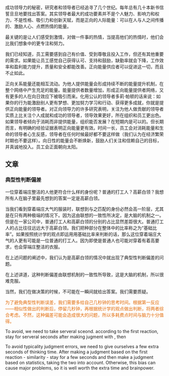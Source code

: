 成功领导力的秘密，研究者和领导者已经追寻了几个世纪。每年总有几十本新书信誓旦旦地要找出答案。其实领导者最大的成功要素并不是个人魅力、影响力和权力，不是性格、吸引力和创新天赋，而是正向的人际能量：可以在人与人之间传播的、激励人心、点燃热情的能量。

最关键的是让人们感受到激情，对做一件事的热情，当提高他们的热情时，他们会比我们想象中的更专注和努力。

我们已经知道，员工需要感到自己有价值、受到尊敬且投入工作，但还有其他重要的需求。如果能让员工感觉自己获得认可、支持和鼓励，缺勤率就会下降，工作效率和盈利能力提升，质量和安全都能改善。正向能量供应者可以促进这一切，而且不止如此。

正向关系能量还能相互流动。为他人提供能量会形成持续不断的能量提升机制，在整个网络中产生充足的能量。能量提供者数量增加，形成正向能量提供者网络，又有更多的人在向日效应下被吸引而来。化用公认的领导者多莉·帕顿的话来说：如果你的行为能激励别人更有梦想、更加努力学习和行动、获得更多成就，你就是提供正向能量的领导者。对正向领导力的许多研究表明，关注为他人做贡献的领导者实质上比关注个人成就和成功的领导者，领导效果更好，所在组织和员工更出色。如果领导者倾向于消耗而非提供能量，组织能否发展？在短期内是可以的。但长期而言，有明确的经验证据表明正向能量更有效。时间一长，员工会对消耗能量和生命的领导者心生反感，领导者在任何时候最好都不要这样做（我们认为在经济繁荣时期也不要这样）。向日性的能量会不断焕新，鼓励人们关注和信赖自己的目标，并真诚地投入。员工会正面朝向太阳。

## 文章

### 典型性判断偏差

一位穿着端庄整洁的人他更符合什么样的身份呢？普通的打工人？高薪白领？我想所有人在脑子里最先想到的答案一定是高薪白领。

当我们看到穿着端庄大气的服装时，联想到与之匹配的身份必然会高一阶层，尤其是在只有两种极端的情况下。因为这由联想的一致性所决定，是大脑的机制之一。但是在一家公司中，普通打工人和高薪白领的分别的占比显然差距很大。普通打工人的占比往往远远大于高薪白领。我们把种部分在整体中的比率称之为“基础比率”。如果按照统计学的观点即运用用基础比率来判断的话，那么这位穿着端庄大气的人更有可能是一位普通的打工人。因为即使是普通人也可能对穿着有着高要求，也会穿端庄整洁的衣服。

在上述问题的阐述中，我们认为是高薪白领的情况中就出现了典型性判断偏差的问题。

在上述讲道，这种判断偏差由联想机制的一致性所导致，这是大脑的机制，所以很难克服。

当然，我们在做决策的时候，不可能在一瞬间就给出答案。我们需要质疑。

<font color="#e36c09">为了避免典型性判断误差，我们需要多给自己几秒钟的思考时间。根据第一反应——相似性做出的判断后，停留几秒钟，再根据统计学的观点做出判断，将两者综合考虑。不然，这种偏差可能会造成很大的问题，所以多耗费点时间与脑力十分值得。</font>


To avoid, we need to take serveral sceond. according to the first reaction, stay for serveral seconds after making jugment with , then 

To avoid typicality judgment errors, we need to give ourselves a few extra seconds of thinking time. After making a judgment based on the first reaction - similarity - stay for a few seconds and then make a judgment based on statistics, taking the two into account. Otherwise, this bias can cause major problems, so it is well worth the extra time and brainpower.